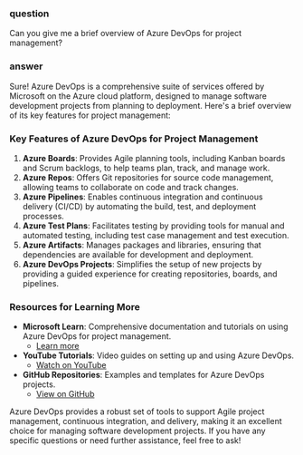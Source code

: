 ### question
Can you give me a brief overview of Azure DevOps for project management?

### answer
Sure! Azure DevOps is a comprehensive suite of services offered by Microsoft on the Azure cloud platform, designed to manage software development projects from planning to deployment. Here's a brief overview of its key features for project management:

### Key Features of Azure DevOps for Project Management

1. **Azure Boards**: Provides Agile planning tools, including Kanban boards and Scrum backlogs, to help teams plan, track, and manage work.
2. **Azure Repos**: Offers Git repositories for source code management, allowing teams to collaborate on code and track changes.
3. **Azure Pipelines**: Enables continuous integration and continuous delivery (CI/CD) by automating the build, test, and deployment processes.
4. **Azure Test Plans**: Facilitates testing by providing tools for manual and automated testing, including test case management and test execution.
5. **Azure Artifacts**: Manages packages and libraries, ensuring that dependencies are available for development and deployment.
6. **Azure DevOps Projects**: Simplifies the setup of new projects by providing a guided experience for creating repositories, boards, and pipelines.

### Resources for Learning More

- **Microsoft Learn**: Comprehensive documentation and tutorials on using Azure DevOps for project management.
  - [Learn more](https://learn.microsoft.com/en-us/azure/devops/organizations/projects/about-projects?view=azure-devops)
- **YouTube Tutorials**: Video guides on setting up and using Azure DevOps.
  - [Watch on YouTube](https://www.youtube.com/watch?v=wtcJzVJtX3U)
- **GitHub Repositories**: Examples and templates for Azure DevOps projects.
  - [View on GitHub](https://github.com/aspnet/AspNetCore.Docs/tree/main/aspnetcore/mvc/views/viewbag)

Azure DevOps provides a robust set of tools to support Agile project management, continuous integration, and delivery, making it an excellent choice for managing software development projects. If you have any specific questions or need further assistance, feel free to ask!
